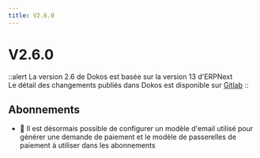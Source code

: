 ```yaml
---
title: V2.6.0
---
```


# V2.6.0

::alert
La version 2.6 de Dokos est basée sur la version 13 d'ERPNext  
Le détail des changements publiés dans Dokos est disponible sur [Gitlab](https://gitlab.com/dokos/dokos/-/releases)
::

## Abonnements

- :rocket: Il est désormais possible de configurer un modèle d'email utilisé pour générer une demande de paiement et le modèle de passerelles de paiement à utiliser dans les abonnements

